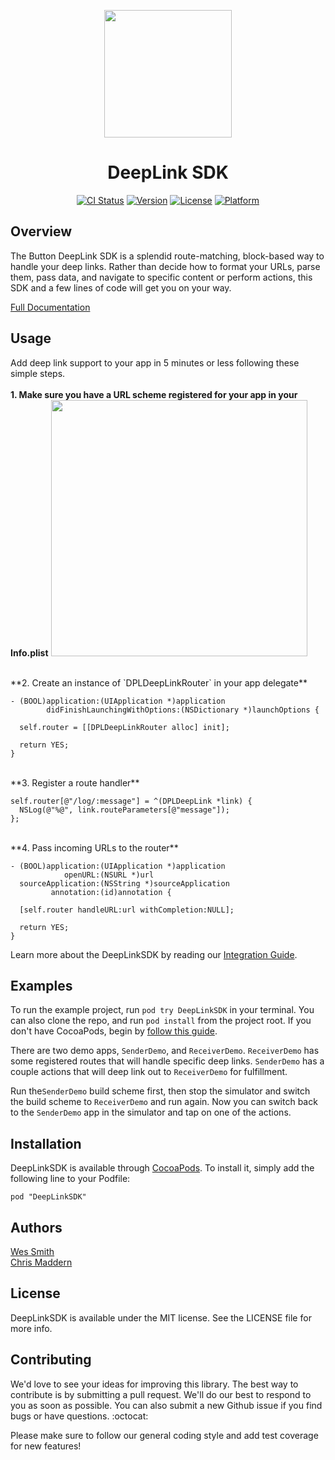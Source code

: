 <p align="center"><img src="https://cloud.githubusercontent.com/assets/1057077/5712062/47dbd414-9a7d-11e4-8829-bd8513bd624b.png" width="204"/>

</p>
<h1 align="center">DeepLink SDK</h1>


<p align="center">
<a href="https://travis-ci.org/usebutton/ios-deeplink-sdk"><img src="http://img.shields.io/travis/usebutton/ios-deeplink-sdk.svg?style=flat" alt="CI Status" /></a>
<a href="http://cocoadocs.org/docsets/DeepLinkSDK"><img src="https://img.shields.io/cocoapods/v/DeepLinkSDK.svg?style=flat" alt="Version" /></a>
<a href="http://cocoadocs.org/docsets/DeepLinkSDK"><img src="https://img.shields.io/cocoapods/l/DeepLinkSDK.svg?style=flat" alt="License" /></a>
<a href="http://cocoadocs.org/docsets/DeepLinkSDK"><img src="https://img.shields.io/cocoapods/p/DeepLinkSDK.svg?style=flat" alt="Platform" /></a>
</p>

## Overview

The Button DeepLink SDK is a splendid route-matching, block-based way to handle your deep links. Rather than decide how to format your URLs, parse them, pass data, and navigate to specific content or perform actions, this SDK and a few lines of code will get you on your way.

[Full Documentation](http://www.usebutton.com/sdk/deep-links/integration-guide)

## Usage

Add deep link support to your app in 5 minutes or less following these simple steps.
<br /><br />
**1. Make sure you have a URL scheme registered for your app in your Info.plist**
<img src="https://cloud.githubusercontent.com/assets/1057077/5710380/8d913f3e-9a6f-11e4-83a2-49f6564d7a8f.png" width="410" />

<br />
**2. Create an instance of `DPLDeepLinkRouter` in your app delegate**

````objc
- (BOOL)application:(UIApplication *)application 
        didFinishLaunchingWithOptions:(NSDictionary *)launchOptions {

  self.router = [[DPLDeepLinkRouter alloc] init];

  return YES;
}
````
<br />
**3. Register a route handler**

````objc
self.router[@"/log/:message"] = ^(DPLDeepLink *link) {
  NSLog(@"%@", link.routeParameters[@"message"]);
};
````
<br />
**4. Pass incoming URLs to the router**

````objc
- (BOOL)application:(UIApplication *)application
            openURL:(NSURL *)url
  sourceApplication:(NSString *)sourceApplication
         annotation:(id)annotation {

  [self.router handleURL:url withCompletion:NULL];

  return YES;
}
````
Learn more about the DeepLinkSDK by reading our [Integration Guide](http://www.usebutton.com/sdk/deep-links/integration-guide).


## Examples

To run the example project, run `pod try DeepLinkSDK` in your terminal. You can also clone the repo, and run `pod install` from the project root. If you don't have CocoaPods, begin by [follow this guide](http://guides.cocoapods.org/using/getting-started.html).

There are two demo apps, `SenderDemo`, and `ReceiverDemo`. `ReceiverDemo` has some registered routes that will handle specific deep links. `SenderDemo` has a couple actions that will deep link out to `ReceiverDemo` for fulfillment.

Run the`SenderDemo` build scheme first, then stop the simulator and switch the build scheme to `ReceiverDemo` and run again. Now you can switch back to the `SenderDemo` app in the simulator and tap on one of the actions.

## Installation

DeepLinkSDK is available through [CocoaPods](http://cocoapods.org). To install
it, simply add the following line to your Podfile:

    pod "DeepLinkSDK"

## Authors

[Wes Smith](http://twitter.com/w5mith)<br />
[Chris Maddern](http://twitter.com/chrismaddern)

## License

DeepLinkSDK is available under the MIT license. See the LICENSE file for more info.

## Contributing

We'd love to see your ideas for improving this library. The best way to contribute is by submitting a pull request. We'll do our best to respond to you as soon as possible. You can also submit a new Github issue if you find bugs or have questions. :octocat:

Please make sure to follow our general coding style and add test coverage for new features!

